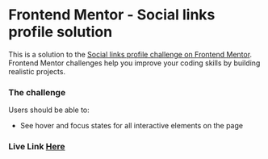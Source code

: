 # Frontend Mentor - Social links profile solution

This is a solution to the [Social links profile challenge on Frontend Mentor](https://www.frontendmentor.io/challenges/social-links-profile-UG32l9m6dQ). Frontend Mentor challenges help you improve your coding skills by building realistic projects.


### The challenge

Users should be able to:

- See hover and focus states for all interactive elements on the page

### Live Link [Here](https://social-links-profile-shaleen.vercel.app/)
